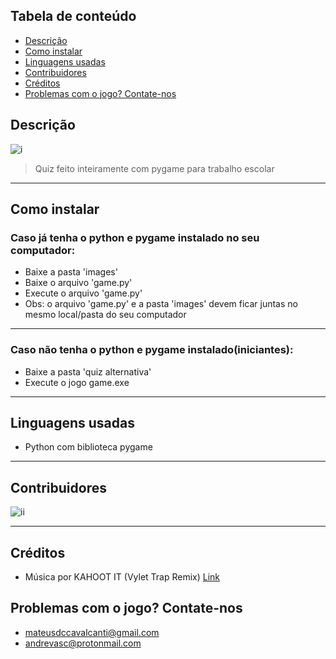 ## Tabela de conteúdo

- [Descrição](#descrição)
- [Como instalar](#como-instalar)
- [Linguagens usadas](#linguagens-usadas)
- [Contribuidores](#contribuidores)
- [Créditos](#créditos)
- [Problemas com o jogo? Contate-nos](#problemas-com-o-jogo?-contate-nos)

## Descrição

![i](https://i.gyazo.com/abebdef60659190d7ac2a53ba9635a7d.gif)

> Quiz feito inteiramente com pygame para trabalho escolar

---

## Como instalar

### Caso já tenha o python e pygame instalado no seu computador:

- Baixe a pasta 'images'
- Baixe o arquivo 'game.py'
- Execute o arquivo 'game.py'
- Obs: o arquivo 'game.py' e a pasta 'images' devem ficar juntas no mesmo local/pasta do seu computador

---

### Caso não tenha o python e pygame instalado(iniciantes):

- Baixe a pasta 'quiz alternativa'
- Execute o jogo game.exe

---

## Linguagens usadas

- Python com biblioteca pygame

---

## Contribuidores

![ii](https://cdn.discordapp.com/attachments/774302890142597160/854411903568838656/unknown.png)

---

## Créditos

- Música por KAHOOT IT (Vylet Trap Remix) [Link](https://bit.ly/3cME5Zw)

## Problemas com o jogo? Contate-nos

- mateusdccavalcanti@gmail.com
- andrevasc@protonmail.com

